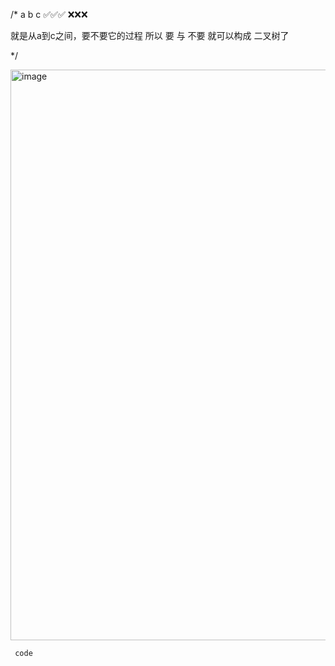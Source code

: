 /*
a b c
✅✅✅
❌❌❌

就是从a到c之间，要不要它的过程
所以 要 与 不要 就可以构成 二叉树了

*/

<img width="913" alt="image" src="https://github.com/zhenhaoshuai/SuanFaJinSai/assets/88430983/e35650da-84cb-44b7-8995-85da1f61cdf8">


`  code  `

